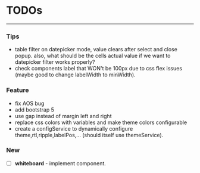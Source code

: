 # TODOs

---

### Tips

- table filter on datepicker mode, value clears after select and close popup. also, what should be the cells actual
  value if we want to datepicker filter works properly?
- check components label that WON't be 100px due to css flex issues (maybe good to change labelWidth to minWidth).

### Feature

- fix AOS bug
- add bootstrap 5
- use gap instead of margin left and right
- replace css colors with variables and make theme colors configurable
- create a configService to dynamically configure theme,rtl,ripple,labelPos,... (should itself use themeService).

### New

- [ ] **whiteboard** - implement component.
